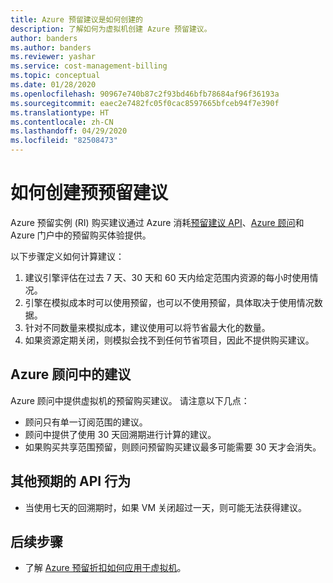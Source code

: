 ```yaml
---
title: Azure 预留建议是如何创建的
description: 了解如何为虚拟机创建 Azure 预留建议。
author: banders
ms.author: banders
ms.reviewer: yashar
ms.service: cost-management-billing
ms.topic: conceptual
ms.date: 01/28/2020
ms.openlocfilehash: 90967e740b87c2f93bd46bfb78684af96f36193a
ms.sourcegitcommit: eaec2e7482fc05f0cac8597665bfceb94f7e390f
ms.translationtype: HT
ms.contentlocale: zh-CN
ms.lasthandoff: 04/29/2020
ms.locfileid: "82508473"
---
```

# <a name="how-reservation-recommendations-are-created"></a>如何创建预预留建议

Azure 预留实例 (RI) 购买建议通过 Azure 消耗[预留建议 API](/rest/api/consumption/reservationrecommendations)、[Azure 顾问](../../advisor/advisor-cost-recommendations.md#buy-reserved-virtual-machine-instances-to-save-money-over-pay-as-you-go-costs)和 Azure 门户中的预留购买体验提供。

以下步骤定义如何计算建议：

1. 建议引擎评估在过去 7 天、30 天和 60 天内给定范围内资源的每小时使用情况。
2. 引擎在模拟成本时可以使用预留，也可以不使用预留，具体取决于使用情况数据。
3. 针对不同数量来模拟成本，建议使用可以将节省最大化的数量。
4. 如果资源定期关闭，则模拟会找不到任何节省项目，因此不提供购买建议。

## <a name="recommendations-in-azure-advisor"></a>Azure 顾问中的建议

Azure 顾问中提供虚拟机的预留购买建议。 请注意以下几点：

- 顾问只有单一订阅范围的建议。
- 顾问中提供了使用 30 天回溯期进行计算的建议。
- 如果购买共享范围预留，则顾问预留购买建议最多可能需要 30 天才会消失。

## <a name="other-expected-api-behavior"></a>其他预期的 API 行为

- 当使用七天的回溯期时，如果 VM 关闭超过一天，则可能无法获得建议。

## <a name="next-steps"></a>后续步骤

- 了解 [Azure 预留折扣如何应用于虚拟机](../manage/understand-vm-reservation-charges.md)。
